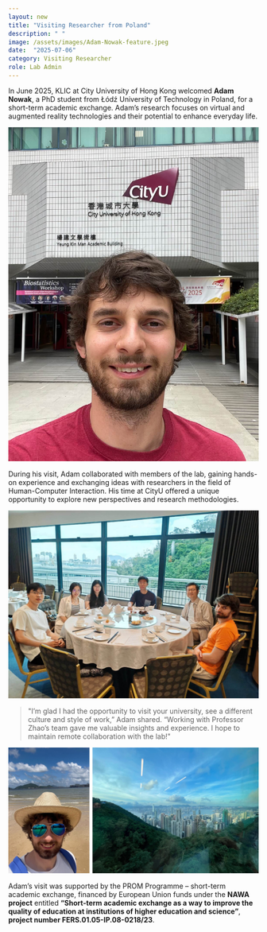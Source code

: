 ```yaml
---
layout: new
title: "Visiting Researcher from Poland"
description: " "
image: /assets/images/Adam-Nowak-feature.jpeg
date:  "2025-07-06"
category: Visiting Researcher
role: Lab Admin
---
```

In June 2025, KLIC at City University of Hong Kong welcomed **Adam Nowak**, a PhD student from Łódź University of Technology in Poland, for a short-term academic exchange. Adam’s research focuses on virtual and augmented reality technologies and their potential to enhance everyday life.

![-](/assets/images/Adam-Nowak.jpeg "-")

During his visit, Adam collaborated with members of the lab, gaining hands-on experience and exchanging ideas with researchers in the field of Human-Computer Interaction. His time at CityU offered a unique opportunity to explore new perspectives and research methodologies.

![-](/assets/images/Adam-with-KLIC-members.jpeg "-")

> "I’m glad I had the opportunity to visit your university, see a different culture and style of work,” Adam shared. “Working with Professor Zhao’s team gave me valuable insights and experience. I hope to maintain remote collaboration with the lab!"

![-](/assets/images/Adam-visit.jpg "-")

Adam’s visit was supported by the PROM Programme – short-term academic exchange, financed by European Union funds under the **NAWA project** entitled **“Short-term academic exchange as a way to improve the quality of education at institutions of higher education and science”**, **project number FERS.01.05-IP.08-0218/23**.
